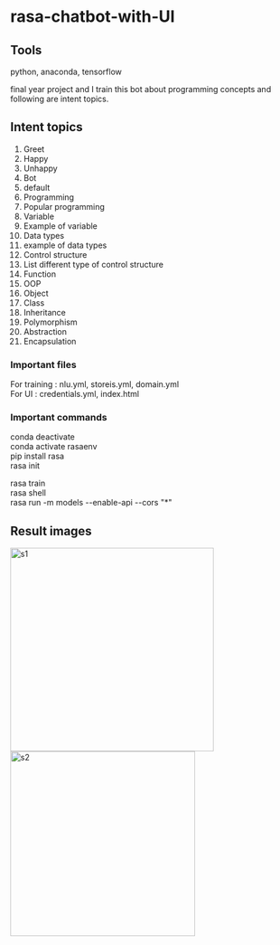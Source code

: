 # rasa-chatbot-with-UI
## Tools
python, anaconda, tensorflow

final year project and I train this bot about programming concepts and following are intent topics.

## Intent topics
1.	Greet
2.	Happy
3.	Unhappy
4.	Bot
5.	default
6.	Programming
7.	Popular programming
8.	Variable
9.	Example of variable
10.	Data types
11.	example of data types
12.	Control structure
13.	List different type of control structure
14.	Function
15.	OOP
16.	Object
17.	Class 
18.	Inheritance
19.	Polymorphism
20.	Abstraction
21.	Encapsulation

### Important files
For training : nlu.yml, storeis.yml, domain.yml <br>
For UI       : credentials.yml, index.html

### Important commands
conda deactivate <br>
conda activate rasaenv <br>
pip install rasa <br>
rasa init 

rasa train <br>
rasa shell <br>
rasa run -m models --enable-api --cors "*"

## Result images
<img width="360" alt="s1" src="https://github.com/ahsan7541/rasa-chatbot-with-UI/assets/48394941/d4f6af4e-7fe0-4c97-a649-47790d27c155">
<img width="327" alt="s2" src="https://github.com/ahsan7541/rasa-chatbot-with-UI/assets/48394941/f8d3cbed-3b39-4e99-b898-e8dad71489f5">
